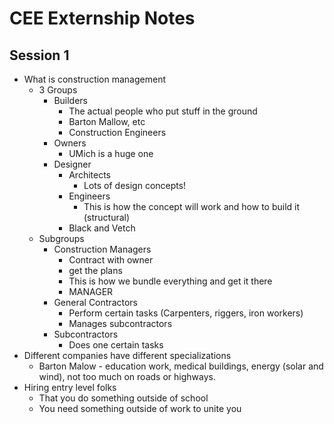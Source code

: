# CEE Externship Notes

## Session 1
- What is construction management
	- 3 Groups
		- Builders
			- The actual people who put stuff in the ground
			- Barton Mallow, etc
			- Construction Engineers
		- Owners
			- UMich is a huge one
		- Designer
			- Architects
				- Lots of design concepts!
			- Engineers
				- This is how the concept will work and how to build it (structural)
			- Black and Vetch 
	- Subgroups
		- Construction Managers
			- Contract with owner
			- get the plans
			- This is how we bundle everything and get it there
			- MANAGER
		- General Contractors
			- Perform certain tasks (Carpenters, riggers, iron workers)
			- Manages subcontractors
		- Subcontractors
			- Does one certain tasks
- Different companies have different specializations
	- Barton Malow - education work, medical buildings, energy (solar and wind), not too much on roads or highways. 
- Hiring entry level folks
	- That you do something outside of school
	- You need something outside of work to unite you